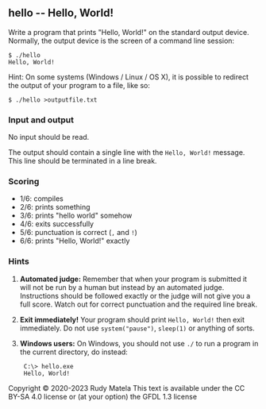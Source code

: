 hello -- Hello, World!
----------------------

Write a program that prints "Hello, World!" on the standard output device.
Normally, the output device is the screen of a command line session:

	$ ./hello
	Hello, World!

Hint: On some systems (Windows / Linux / OS X), it is possible to redirect the
output of your program to a file, like so:

	$ ./hello >outputfile.txt


### Input and output

No input should be read.

The output should contain a single line with the `Hello, World!` message.
This line should be terminated in a line break.


### Scoring

* 1/6: compiles
* 2/6: prints something
* 3/6: prints "hello world" somehow
* 4/6: exits successfully
* 5/6: punctuation is correct (`,` and `!`)
* 6/6: prints "Hello, World!" exactly


### Hints

1. __Automated judge:__
	Remember that when your program is submitted
	it will not be run by a human
	but instead by an automated judge.
	Instructions should be followed exactly
	or the judge will not give you a full score.
	Watch out for correct punctuation and the required line break.

1. __Exit immediately!__
	Your program should print `Hello, World!` then exit immediately.
	Do not use `system("pause")`, `sleep(1)` or anything of sorts.

1. __Windows users:__
	On Windows, you should not use `./` to run a program in the current directory,
	do instead:

		C:\> hello.exe
		Hello, World!


Copyright © 2020-2023  Rudy Matela
This text is available under the CC BY-SA 4.0 license
or (at your option) the GFDL 1.3 license

